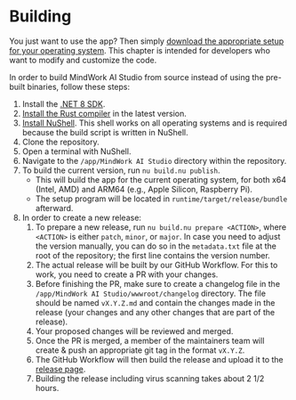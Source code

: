 # Building
You just want to use the app? Then simply [download the appropriate setup for your operating system](Setup.md). This chapter is intended for developers who want to modify and customize the code.

In order to build MindWork AI Studio from source instead of using the pre-built binaries, follow these steps:
1. Install the [.NET 8 SDK](https://dotnet.microsoft.com/en-us/download/dotnet/8.0).
2. [Install the Rust compiler](https://www.rust-lang.org/tools/install) in the latest version.
3. [Install NuShell](https://www.nushell.sh/). This shell works on all operating systems and is required because the build script is written in NuShell.
4. Clone the repository.
5. Open a terminal with NuShell.
6. Navigate to the `/app/MindWork AI Studio` directory within the repository.
7. To build the current version, run `nu build.nu publish`.
    - This will build the app for the current operating system, for both x64 (Intel, AMD) and ARM64 (e.g., Apple Silicon, Raspberry Pi).
    - The setup program will be located in `runtime/target/release/bundle` afterward.
8. In order to create a new release:
   1. To prepare a new release, run `nu build.nu prepare <ACTION>`, where `<ACTION>` is either `patch`, `minor`, or `major`. In case you need to adjust the version manually, you can do so in the `metadata.txt` file at the root of the repository; the first line contains the version number.
   2. The actual release will be built by our GitHub Workflow. For this to work, you need to create a PR with your changes.
   3. Before finishing the PR, make sure to create a changelog file in the `/app/MindWork AI Studio/wwwroot/changelog` directory. The file should be named `vX.Y.Z.md` and contain the changes made in the release (your changes and any other changes that are part of the release).
   4. Your proposed changes will be reviewed and merged.
   5. Once the PR is merged, a member of the maintainers team will create & push an appropriate git tag in the format `vX.Y.Z`.
   6. The GitHub Workflow will then build the release and upload it to the [release page](https://github.com/MindWorkAI/AI-Studio/releases/latest).
   7. Building the release including virus scanning takes about 2 1/2 hours.
